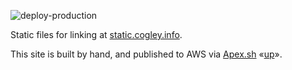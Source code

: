 ![deploy-production](https://github.com/RickCogley/static.cogley.info/workflows/deploy-production/badge.svg?branch=main)

Static files for linking at [static.cogley.info](https://static.cogley.info).

This site is built by hand, and published to AWS via [Apex.sh](https://apex.sh) «[up](https://apex.sh/up/)». 
